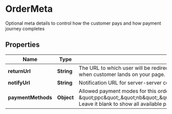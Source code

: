

# OrderMeta

Optional meta details to control how the customer pays and how payment journey completes

## Properties

| Name | Type | Description | Notes |
|------------ | ------------- | ------------- | -------------|
|**returnUrl** | **String** | The URL to which user will be redirected to after the payment on bank OTP page. Maximum length: 250. We suggest to keep context of order_id in your return_url so that you can identify the order when customer lands on your page. Example of return_url format could be https://www.cashfree.com/devstudio/thankyou |  [optional] |
|**notifyUrl** | **String** | Notification URL for server-server communication. Useful when user&#39;s connection drops while re-directing. NotifyUrl should be an https URL. Maximum length: 250. |  [optional] |
|**paymentMethods** | **Object** | Allowed payment modes for this order. Pass comma-separated values among following options - \&quot;cc\&quot;, \&quot;dc\&quot;, \&quot;ccc\&quot;, \&quot;ppc\&quot;,\&quot;nb\&quot;,\&quot;upi\&quot;,\&quot;paypal\&quot;,\&quot;app\&quot;,\&quot;paylater\&quot;,\&quot;cardlessemi\&quot;,\&quot;dcemi\&quot;,\&quot;ccemi\&quot;,\&quot;banktransfer\&quot;. Leave it blank to show all available payment methods |  [optional] |



